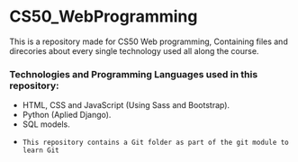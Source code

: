 # CS50_WebProgramming
This is a repository made for CS50 Web programming, Containing files and direcories about every single technology used all along the course.
### Technologies and Programming Languages used in this repository:
- HTML, CSS and JavaScript (Using Sass and Bootstrap).
- Python (Aplied Django).
- SQL models.
-     This repository contains a Git folder as part of the git module to learn Git
